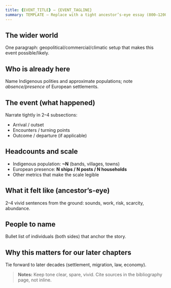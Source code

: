 ```yaml
---
title: {EVENT_TITLE} — {EVENT_TAGLINE}
summary: TEMPLATE — Replace with a tight ancestor’s-eye essay (800–1200 words).
---
```


## The wider world
One paragraph: geopolitical/commercial/climatic setup that makes this event possible/likely.

## Who is already here
Name Indigenous polities and approximate populations; note *absence/presence* of European settlements.

## The event (what happened)
Narrate tightly in 2–4 subsections:
- Arrival / outset
- Encounters / turning points
- Outcome / departure (if applicable)

## Headcounts and scale
- Indigenous population: **~N** (bands, villages, towns)
- European presence: **N ships / N posts / N households**
- Other metrics that make the scale legible

## What it felt like (ancestor’s-eye)
2–4 vivid sentences from the ground: sounds, work, risk, scarcity, abundance.

## People to name
Bullet list of individuals (both sides) that anchor the story.

## Why this matters for our later chapters
Tie forward to later decades (settlement, migration, law, economy).

> **Notes:** Keep tone clear, spare, vivid. Cite sources in the bibliography page, not inline.